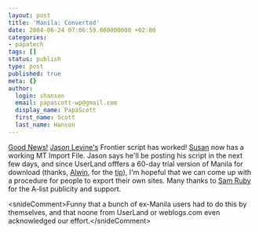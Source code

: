 ```yaml
---
layout: post
title: 'Manila: Converted'
date: 2004-06-24 07:06:59.000000000 +02:00
categories:
- papatech
tags: []
status: publish
type: post
published: true
meta: {}
author:
  login: shanson
  email: papascott-wp@gmail.com
  display_name: PapaScott
  first_name: Scott
  last_name: Hanson
---
```

<p><a href="https://www.papascott.de/ConvertingManila/">Good News!</a> <a href="http://q.queso.com/">Jason Levine's</a> Frontier script has worked! <a href="http://www.2020hindsight.org/">Susan</a> now has a working MT Import File. Jason says he'll be posting his script in the next few days, and since UserLand offfers a 60-day trial version of Manila for download (thanks, <a href="http://www.ahawkins.org/blog/">Alwin</a>, for the <a href="http://www.intertwingly.net/blog/2004/06/22/Converting-Manilla#c1087948312">tip</a>), I'm hopeful that we can come up with a procedure for people to export their own sites. Many thanks to <a href="http://www.intertwingly.net/blog/">Sam Ruby</a> for the A-list publicity and support. </p>
<p>&lt;snideComment&gt;Funny that a bunch of ex-Manila users had to do this by themselves, and that noone from UserLand or weblogs.com even acknowledged our effort.&lt;/snideComment&gt;</p>
